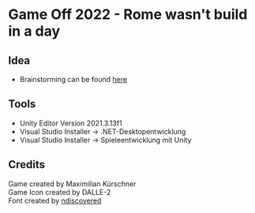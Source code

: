 # Game Off 2022 - Rome wasn't build in a day

## Idea
- Brainstorming can be found [here](/Assets/Documentation/brainstorming.md)

## Tools
- Unity Editor Version 2021.3.13f1
- Visual Studio Installer -> .NET-Desktopentwicklung
- Visual Studio Installer -> Spieleentwicklung mit Unity

## Credits
Game created by Maximilian Kürschner  
Game Icon created by DALLE-2  
Font created by [ndiscovered](https://www.1001fonts.com/cinzel-font.html#license) 
